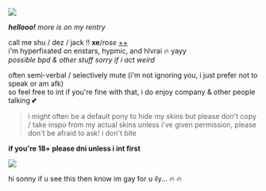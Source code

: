 ![](https://cdn.discordapp.com/attachments/729124835296280689/1068048287388672000/image.jpeg)

_**hellooo!**_ *more is on my rentry*

call me shu / dez / jack !! **xe**/*rose* [++](https://en.pronouns.page/@gigolo)  
i'm hyperfixated on enstars, hypmic, and hlvrai :fire: yayy  
*possible bpd & other stuff sorry if i act weird*  

often semi-verbal / selectively mute (i'm not ignoring you, i just prefer not to speak or am afk)  
so feel free to int if you're fine with that, i do enjoy company & other people talking 💕  

> i might often be a default pony to hide my skins but please don't copy / take inspo from my actual skins unless i've given permission, please don't be afraid to ask! i don't bite

**if you're 18+ please dni unless i int first**

![](https://cdn.discordapp.com/attachments/729124835296280689/1068074827069542440/image.jpeg)

hi sonny if u see this then know im gay for u ily... :fire: :fire:
